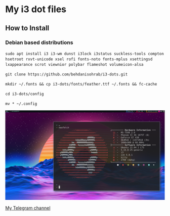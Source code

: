# My i3 dot files

## How to Install

### Debian based distributions

`sudo apt install i3 i3-wm dunst i3lock i3status suckless-tools compton hsetroot rxvt-unicode xsel rofi fonts-noto fonts-mplus xsettingsd lxappearance scrot viewnior polybar flameshot volumeicon-alsa`

`git clone https://github.com/behdanisohrab/i3-dots.git`

`mkdir ~/.fonts && cp i3-dots/fonts/feather.ttf ~/.fonts && fc-cache`

`cd i3-dots/config`

`mv * ~/.config`

 ![screenshot](https://github.com/behdanisohrab/i3-dots/blob/main/screenshot/screenshot.png)
 
 [My Telegram channel](https://t.me/sbstuff)
